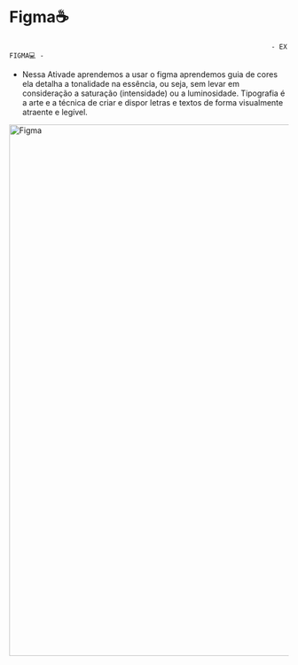 # Figma☕
                                                                      - EX FIGMA💻 -
 - Nessa Ativade aprendemos a usar o figma aprendemos guia de cores ela detalha a tonalidade na essência, ou seja, sem levar em consideração a saturação (intensidade) ou a luminosidade. Tipografia é a arte e a técnica de criar e dispor letras e textos de forma visualmente atraente e legível.
 <img width="959" alt="Figma" src="https://github.com/user-attachments/assets/3574c809-1902-4d6e-867b-9c09436d8508">
